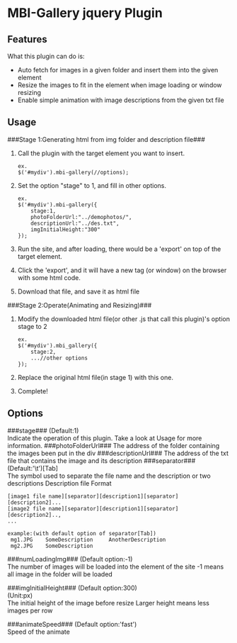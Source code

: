 # MBI-Gallery jquery Plugin
## Features

What this plugin can do is:

 * Auto fetch for images in a given folder and insert them into the given element
 * Resize the images to fit in the element when image loading or window resizing
 * Enable simple animation with image descriptions from the given txt file

## Usage
###Stage 1:Generating html from img folder and description file###
1.	Call the plugin with the target element you want to insert.

		ex. 
		$('#mydiv').mbi-gallery(//options);

2.	Set the option "stage" to 1, and fill in other options. 

		ex.   
		$('#mydiv').mbi-gallery({  
			stage:1,  
			photoFolderUrl:"../demophotos/",  
			descriptionUrl:"../des.txt",  
			imgInitialHeight:"300"  
		});  

3.	Run the site, and after loading, there would be a 'export' on top of the target element.
4.	Click the 'export', and it will have a new tag (or window) on the browser with some html code.
5.	Download that file, and save it as html file

###Stage 2:Operate(Animating and Resizing)###
1.	Modify the downloaded html file(or other .js that call this plugin)'s option stage to 2

		ex.  
		$('#mydiv').mbi_gallery({  
			stage:2,  
			...//other options  
		});  

2.	Replace the original html file(in stage 1) with this one.
3.	Complete!

## Options
###stage###
(Default:1)  
Indicate the operation of this plugin. Take a look at Usage for more information.
###photoFolderUrl###
The address of the folder containing the images been put in the div 
###descriptionUrl###
The address of the txt file that contains the image and its description
###separator###
(Default:'\t')[Tab]  
The symbol used to separate the file name and the description or two descriptions
Description file Format

    [image1 file name][separator][description1][separator][description2]...
	[image2 file name][separator][description1][separator][description2]..,
    ...
		    
    example:(with default option of separator[Tab])
     mg1.JPG	SomeDescription 	AnotherDescription
     mg2.JPG	SomeDescription

###numLoadingImg###
(Default option:-1)  
The number of images will be loaded into the element of the site
-1 means all image in the folder will be loaded

###imgInitialHeight###
(Default option:300)  
(Unit:px)  
The initial height of the image before resize
Larger height means less images per row

###animateSpeed###
(Default option:'fast')  
Speed of the animate
